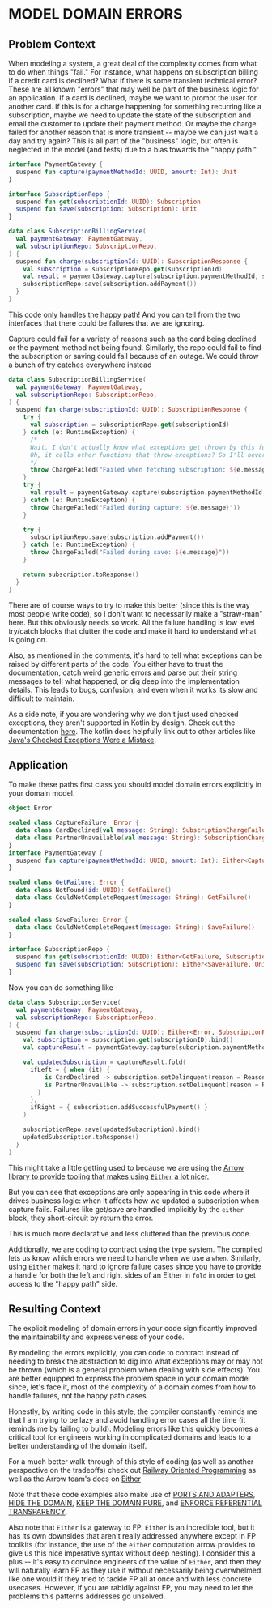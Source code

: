 # MODEL DOMAIN ERRORS

## Problem Context
When modeling a system, a great deal of the complexity comes from what to do when things "fail." For instance, what happens on subscription billing if a credit card is declined? What if there is some transient technical error? These are all known "errors" that may well be part of the business logic for an application. If a card is declined, maybe we want to prompt the user for another card. If this is for a charge happening for something recurring like a subscription, maybe we need to update the state of the subscription and email the customer to update their payment method. Or maybe the charge failed for another reason that is more transient -- maybe we can just wait a day and try again? This is all part of the "business" logic, but often is neglected in the model (and tests) due to a bias towards the "happy path."

```kotlin
interface PaymentGateway {
  suspend fun capture(paymentMethodId: UUID, amount: Int): Unit
}

interface SubscriptionRepo {
  suspend fun get(subscriptionId: UUID): Subscription
  suspend fun save(subscription: Subscription): Unit
}

data class SubscriptionBillingService(
  val paymentGateway: PaymentGateway,
  val subscriptionRepo: SubscriptionRepo,
) {
  suspend fun charge(subscriptionId: UUID): SubscriptionResponse {
    val subscription = subscriptionRepo.get(subscriptionId)
    val result = paymentGateway.capture(subscription.paymentMethodId, subscription.amountDue)
    subscriptionRepo.save(subscription.addPayment())
  }
}
```

This code only handles the happy path! And you can tell from the two interfaces that there could be failures that we are ignoring.

Capture could fail for a variety of reasons such as the card being declined or the payment method not being found. Similarly, the repo could fail to find the subscription or saving could fail because of an outage. We could throw a bunch of try catches everywhere instead

```kotlin
data class SubscriptionBillingService(
  val paymentGateway: PaymentGateway,
  val subscriptionRepo: SubscriptionRepo,
) {
  suspend fun charge(subscriptionId: UUID): SubscriptionResponse {
    try {
      val subscription = subscriptionRepo.get(subscriptionId)
    } catch (e: RuntimeException) {
      /*
      Wait, I don't actually know what exceptions get thrown by this function???? Guess I have to go to its definition and dig around.
      Oh, it calls other functions that throw exceptions? So I'll never really know if I'm handling the failure cases??
      */
      throw ChargeFailed("Failed when fetching subscription: ${e.message}"))
    }
    try {
      val result = paymentGateway.capture(subscription.paymentMethodId, subscription.amountDue)
    } catch (e: RuntimeException) {
      throw ChargeFailed("Failed during capture: ${e.message}"))
    }

    try {
      subscriptionRepo.save(subscription.addPayment())
    } catch (e: RuntimeException) {
      throw ChargeFailed("Failed during save: ${e.message}"))
    }

    return subscription.toResponse()
  }
}
```

There are of course ways to try to make this better (since this is the way most people write code), so I don't want to necessarily make a "straw-man" here. But this obviously needs so work. All the failure handling is low level try/catch blocks that clutter the code and make it hard to understand what is going on.

Also, as mentioned in the comments, it's hard to tell what exceptions can be raised by different parts of the code. You either have to trust the documentation, catch weird generic errors and parse out their string messages to tell what happened, or dig deep into the implementation details. This leads to bugs, confusion, and even when it works its slow and difficult to maintain.

As a side note, if you are wondering why we don't just used checked exceptions, they aren't supported in Kotlin by design. Check out the documentation [here](https://kotlinlang.org/docs/exceptions.html#the-nothing-type). The kotlin docs helpfully link out to other articles like [Java's Checked Exceptions Were a Mistake](https://radio-weblogs.com/0122027/stories/2003/04/01/JavasCheckedExceptionsWereAMistake.html).

## Application
To make these paths first class you should model domain errors explicitly in your domain model. 

```kotlin
object Error

sealed class CaptureFailure: Error {
  data class CardDeclined(val message: String): SubscriptionChargeFailure()
  data class PartnerUnavailable(val message: String): SubscriptionChargeFailure()
}
interface PaymentGateway {
  suspend fun capture(paymentMethodId: UUID, amount: Int): Either<CaptureFailure, Unit>
}

sealed class GetFailure: Error {
  data class NotFound(id: UUID): GetFailure()
  data class CouldNotCompleteRequest(message: String): GetFailure()
}

sealed class SaveFailure: Error {
  data class CouldNotCompleteRequest(message: String): SaveFailure()
}

interface SubscriptionRepo {
  suspend fun get(subscriptionId: UUID): Either<GetFailure, Subscription>
  suspend fun save(subscription: Subscription): Either<SaveFailure, Unit>
}
```

Now you can do something like
```kotlin
data class SubscriptionService(
  val paymentGateway: PaymentGateway,
  val subscriptionRepo: SubscriptionRepo,
) {
  suspend fun charge(subscriptionId: UUID): Either<Error, SubscriptionResponse> = either {
    val subscription = subscription.get(subscriptionID).bind()
    val captureResult = paymentGateway.capture(subcription.paymentMethodId, subscription.amountDue)

    val updatedSubscription = captureResult.fold(
      ifLeft = { when (it) {
          is CardDeclined -> subscription.setDelinquent(reason = Reason.CardDeclined)
          is PartnerUnavailble -> subscription.setDelinquent(reason = Reason.Unknown(message = it.message))
        }
      },
      ifRight = { subscription.addSuccessfulPayment() }
    )

    subscriptionRepo.save(updatedSubscription).bind()
    updatedSubscription.toResponse()
  }
}
```

This might take a little getting used to because we are using the [Arrow library to provide tooling that makes using `Either` a lot nicer.](https://arrow-kt.io/docs/apidocs/arrow-core/arrow.core/-either/)

But you can see that exceptions are only appearing in this code where it drives business logic: when it affects how we updated a subscription when capture fails. Failures like get/save are handled implicitly by the `either` block, they short-circuit by return the error. 

This is much more declarative and less cluttered than the previous code.

Additionally, we are coding to contract using the type system. The compiled lets us know which errors we need to handle when we use a `when`. Similarly, using `Either` makes it hard to ignore failure cases since you have to provide a handle for both the left and right sides of an Either in `fold` in order to get access to the "happy path" side.

## Resulting Context
The explicit modeling of domain errors in your code significantly improved the maintainability and expressiveness of your code.

By modeling the errors explicitly, you can code to contract instead of needing to break the abstraction to dig into what exceptions may or may not be thrown (which is a general problem when dealing with side effects). You are better equipped to express the problem space in your domain model since, let's face it, most of the complexity of a domain comes from how to handle failures, not the happy path cases.

Honestly, by writing code in this style, the compiler constantly reminds me that I am trying to be lazy and avoid handling error cases all the time (it reminds me by failing to build). Modeling errors like this quickly becomes a critical tool for engineers working in complicated domains and leads to a better understanding of the domain itself.

For a much better walk-through of this style of coding (as well as another perspective on the tradeoffs) check out [Railway Oriented Programming](https://fsharpforfunandprofit.com/rop/) as well as the Arrow team's docs on [Either](https://arrow-kt.io/docs/apidocs/arrow-core/arrow.core/-either/)

Note that these code examples also make use of [PORTS AND ADAPTERS](ports_and_adapters.md), [HIDE THE DOMAIN](hide_the_domain), [KEEP THE DOMAIN PURE](keep_the_domain_pure.md), and [ENFORCE REFERENTIAL TRANSPARENCY](enforce_referential_transparency.md).

Also note that `Either` is a gateway to FP. `Either` is an incredible tool, but it has its own downsides that aren't really addressed anywhere except in FP toolkits (for instance, the use of the `either` computation arrow provides to give us this nice imperative syntax without deep nesting). I consider this a plus -- it's easy to convince engineers of the value of `Either`, and then they will naturally learn FP as they use it without necessarily being overwhelmed like one would if they tried to tackle FP all at once and with less concrete usecases. However, if you are rabidly against FP, you may need to let the problems this patterns addresses go unsolved.